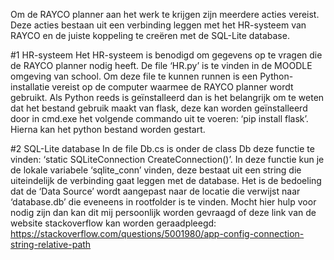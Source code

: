 Om de RAYCO planner aan het werk te krijgen zijn meerdere acties vereist. Deze acties bestaan uit een verbinding leggen met het HR-systeem van RAYCO en de juiste koppeling te creëren met de SQL-Lite database.

#1 HR-systeem
Het HR-systeem is benodigd om gegevens op te vragen die de RAYCO planner nodig heeft. De file ‘HR.py’ is te vinden in de MOODLE omgeving van school. Om deze file te kunnen runnen is een Python-installatie vereist op de computer waarmee de RAYCO planner wordt gebruikt. Als Python reeds is geïnstalleerd dan is het belangrijk om te weten dat het bestand gebruik maakt van flask, deze kan worden geïnstalleerd door in cmd.exe het volgende commando uit te voeren: ‘pip install flask’. Hierna kan het python bestand worden gestart.

#2 SQL-Lite database
In de file Db.cs is onder de class Db deze functie te vinden: ‘static SQLiteConnection CreateConnection()’. In deze functie kun je de lokale variabele ‘sqlite_conn’ vinden, deze bestaat uit een string die uiteindelijk de verbinding gaat leggen met de database. 
Het is de bedoeling dat de ‘Data Source’ wordt aangepast naar de locatie die verwijst naar ‘database.db’ die eveneens in rootfolder is te vinden. Mocht hier hulp voor nodig zijn dan kan dit mij persoonlijk worden gevraagd of deze link van de website stackoverflow kan worden geraadpleegd: https://stackoverflow.com/questions/5001980/app-config-connection-string-relative-path

